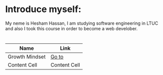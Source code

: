 # Introduce myself:
My neme is Hesham Hassan, I am studying software engineering in LTUC and also I took this course in order to become a web develober.
#
| Name  | Link |
| ------------- | ------------- |
| Growth Mindset  | [Go to](https://hesham-hassan9.github.io/reading-notes-Repo/)  |
| Content Cell  | Content Cell  |

